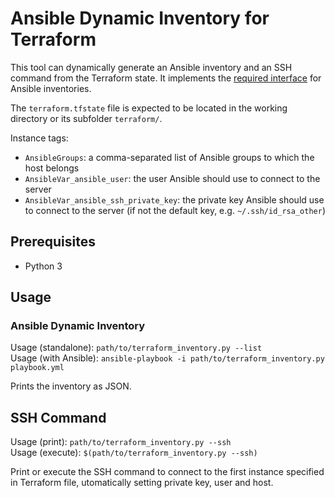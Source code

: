 # Ansible Dynamic Inventory for Terraform

This tool can dynamically generate an Ansible inventory and an SSH command from the Terraform state. It implements the [required interface](https://docs.ansible.com/ansible/latest/dev_guide/developing_inventory.html#developing-inventory-scripts) for Ansible inventories.

The `terraform.tfstate` file is expected to be located in the working directory or its subfolder `terraform/`.

Instance tags:
* `AnsibleGroups`: a comma-separated list of Ansible groups to which the host belongs
* `AnsibleVar_ansible_user`: the user Ansible should use to connect to the server
* `AnsibleVar_ansible_ssh_private_key`: the private key Ansible should use to connect to the server (if not the default key, e.g. `~/.ssh/id_rsa_other`)


## Prerequisites
* Python 3


## Usage

### Ansible Dynamic Inventory
Usage (standalone): `path/to/terraform_inventory.py --list`  
Usage (with Ansible): `ansible-playbook -i path/to/terraform_inventory.py playbook.yml`

Prints the inventory as JSON.

## SSH Command
Usage (print): `path/to/terraform_inventory.py --ssh`  
Usage (execute): `$(path/to/terraform_inventory.py --ssh)`

Print or execute the SSH command to connect to the first instance specified in Terraform file, utomatically setting private key, user and host.
